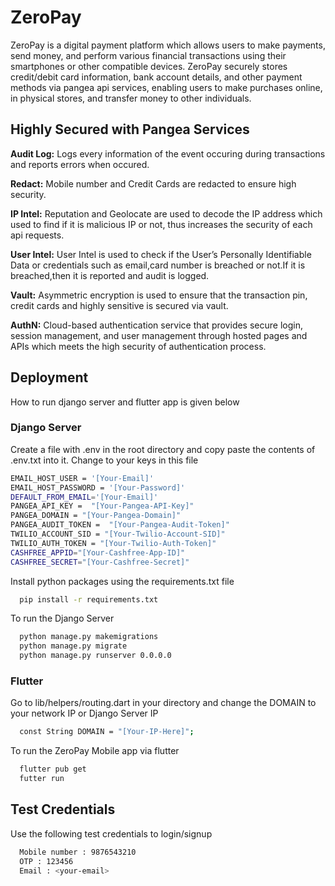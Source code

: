 
# ZeroPay

ZeroPay is a digital payment platform which allows users to make payments, send money, and perform various financial transactions using their smartphones or other compatible devices. ZeroPay securely stores credit/debit card information, bank account details, and other payment methods via pangea api services, enabling users to make purchases online, in physical stores, and transfer money to other individuals. 



## Highly Secured with Pangea Services

**Audit Log:** Logs every information of the event occuring during transactions and reports errors when occured.

**Redact:** Mobile number and Credit Cards are redacted to ensure high security.

**IP Intel:** Reputation and Geolocate are used to decode the IP address which used to find if it is malicious IP or not, thus increases the security of each api requests. 

**User Intel:** User Intel is used to check if the User’s Personally Identifiable Data or credentials such as email,card number is breached or not.If it is breached,then it is reported and audit is logged.

**Vault:** Asymmetric encryption is used to ensure that the transaction pin, credit cards and highly sensitive is secured via vault.

**AuthN:** Cloud-based authentication service that provides secure login, session management, and user management through hosted pages and APIs which meets the high security of authentication process.











## Deployment

  How to run django server and flutter app is given below

### Django Server 

Create a file with .env in the root directory and copy paste the contents of .env.txt into it. Change to your keys in this file

```bash
EMAIL_HOST_USER = '[Your-Email]'
EMAIL_HOST_PASSWORD = '[Your-Password]' 
DEFAULT_FROM_EMAIL='[Your-Email]'
PANGEA_API_KEY =  "[Your-Pangea-API-Key]"
PANGEA_DOMAIN = "[Your-Pangea-Domain]"
PANGEA_AUDIT_TOKEN =  "[Your-Pangea-Audit-Token]"
TWILIO_ACCOUNT_SID = "[Your-Twilio-Account-SID]"
TWILIO_AUTH_TOKEN = "[Your-Twilio-Auth-Token]"
CASHFREE_APPID="[Your-Cashfree-App-ID]"
CASHFREE_SECRET="[Your-Cashfree-Secret]"
```

Install python packages using the requirements.txt file

```bash
  pip install -r requirements.txt
```

To run the Django Server 
```bash
  python manage.py makemigrations
  python manage.py migrate
  python manage.py runserver 0.0.0.0
```

### Flutter 

Go to lib/helpers/routing.dart in your directory and change the DOMAIN to your network IP or Django Server IP
```bash
  const String DOMAIN = "[Your-IP-Here]"; 
```

To run the ZeroPay Mobile app via flutter
```bash
  flutter pub get
  futter run
```

## Test Credentials

Use the following test credentials to login/signup

```bash
  Mobile number : 9876543210
  OTP : 123456
  Email : <your-email>
```

